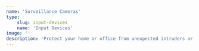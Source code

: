 ```yaml
---
name: 'Surveillance Cameras'
type:
    slug: input-devices
    name: 'Input Devices'
image: ''
description: 'Protect your home or office from unexpected intruders or burglars by using any of our indoor/outdoor surveillance gear.'
---
```

